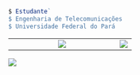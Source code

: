 ``` js
$ Estudante`
$ Engenharia de Telecomunicações
$ Universidade Federal do Pará
```

<table border="0" width="500">
<tbody>
    <tr>
  <td width="200"> 
    <center>
      <img src="https://github.githubassets.com/images/mona-loading-default.gif"/>
    </center>
  </td>
    <td>
      <img src="https://stats-biel-code.vercel.app/api/top-langs/?username=gabrielfariasnunes&hide_progress=false&locale=pt-BR"/>
  </td>
</tr>
  </tbody>
</table>
<img src="https://stats-biel-code.vercel.app/api?username=gabrielfariasnunes&show_icons=true&locale=pt-BR"/>

